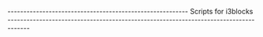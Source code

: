 --------------------------------------------------------- Scripts for i3blocks -------------------------------------------------------------------------------------
